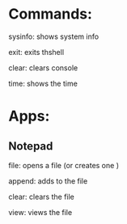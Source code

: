 
# Commands:

sysinfo: shows system info

exit: exits thshell

clear: clears console

time: shows the time



# Apps:
## Notepad

file: opens a file (or creates one )

append: adds to the file

clear: clears the file

view: views the file


